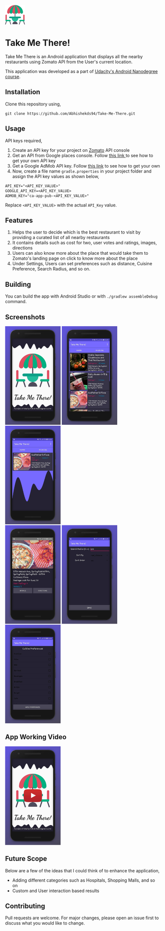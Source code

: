 ![Logo](https://github.com/Abhishekds94/Take-Me-There/blob/master/app/src/main/res/drawable/logo_s.png?sanitize=true&raw=true)


# Take Me There!

Take Me There is an Android application that displays all the nearby restaurants using Zomato API from the User's current location.

This application was developed as a part of [Udacity's Android Nanodegree course](https://www.udacity.com/course/android-developer-nanodegree-by-google--nd801).


## Installation

Clone this repository using,

```
git clone https://github.com/Abhishekds94/Take-Me-There.git
```

## Usage
API keys required,

1. Create an API key for your project on [Zomato](https://developers.zomato.com/api) API console
2. Get an API from Google places console. Follow [this link ](https://developers.google.com/places/web-service/get-api-key) to see how to get your own API key
3. Get a Google AdMob API key. Follow [this link](https://developers.google.com/admob/android/quick-start) to see how to get your own 
4. Now, create a file name ```gradle.properties``` in your project folder and assign the API key values as shown below,
```
API_KEY="<API_KEY_VALUE>"
GOOGLE_API_KEY=<API_KEY_VALUE>
ADMOB_KEY="ca-app-pub-<API_KEY_VALUE>"
``` 
Replace ```<API_KEY_VALUE>``` with the actual ```API_Key``` value.


## Features

1. Helps the user to decide which is the best restaurant to visit by providing a curated list of all nearby restaurants
2. It contains details such as cost for two, user votes and ratings, images, directions
3. Users can also know more about the place that would take them to Zomato's landing page on click to know more about the place
4. Under Settings, Users can set preferences such as distance, Cuisine Preference, Search Radius, and so on.

## Building

You can build the app with Android Studio or with `./gradlew assembleDebug` command.

## Screenshots

<div>
  <img src="https://github.com/Abhishekds94/Take-Me-There/blob/master/Screenshots/img1.jpg" width="180">

  <img src="https://github.com/Abhishekds94/Take-Me-There/blob/master/Screenshots/img2.jpg" width="180">

  <img src="https://github.com/Abhishekds94/Take-Me-There/blob/master/Screenshots/img3.jpg" width="180">
</div>

<div>
  <img src="https://github.com/Abhishekds94/Take-Me-There/blob/master/Screenshots/img4.jpg" width="180">

  <img src="https://github.com/Abhishekds94/Take-Me-There/blob/master/Screenshots/img5.jpg" width="180">

  <img src="https://github.com/Abhishekds94/Take-Me-There/blob/master/Screenshots/img6.jpg" width="180">
</div>

## App Working Video

<a href="http://www.youtube.com/watch?feature=player_embedded&v=YOUTUBE_VIDEO_ID_HERE
" target="_blank"><img src="https://github.com/Abhishekds94/Take-Me-There/blob/master/Screenshots/video.jpg" 
alt="Video Working" width="180" /></a>

## Future Scope
Below are a few of the ideas that I could think of to enhance the application,
* Adding different categories such as Hospitals, Shopping Malls, and so on
* Custom and User interaction based results

## Contributing
Pull requests are welcome. For major changes, please open an issue first to discuss what you would like to change.
